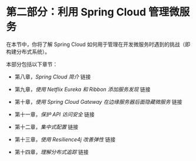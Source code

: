 # 第二部分：利用 Spring Cloud 管理微服务

在本节中，你将了解 Spring Cloud 如何用于管理在开发微服务时遇到的挑战（即构建分布式系统）。

本部分包括以下章节：

+   第八章，*Spring Cloud 简介* 链接

+   第九章，*使用 Netflix Eureka 和 Ribbon 添加服务发现* 链接

+   第十章，*使用 Spring Cloud Gateway 在边缘服务器后面隐藏微服务* 链接

+   第十一章，*保护 API 访问安全* 链接

+   第十二章，*集中式配置* 链接

+   第十三章，*使用 Resilience4j 改善弹性* 链接

+   第十四章，*理解分布式追踪* 链接
